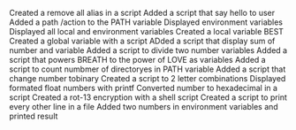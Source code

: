 Created a remove all alias in a script
Added a script that say hello to user
Added a path /action to the PATH variable
Displayed environment variables
Displayed all local and environment variables 
Created a local variable BEST 
Created a global variable with a script
ADded a script that display sum of number and variable
Added a script to divide two number variables
Added a script that powers BREATH to the power of LOVE as variables
Added a script to count numbmer of directoryes in PATH variable
Added a script that change number tobinary
Created a script to 2 letter combinations
Displayed formated float numbers with printf
Converted number to hexadecimal in a script
Created a rot-13 encryption with a shell script
Created a script to print every other line in a file
 Added two numbers in environment variables and printed result
